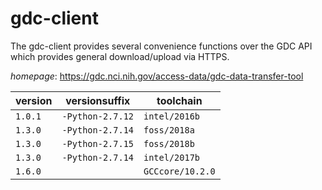 # gdc-client

The gdc-client provides several convenience functions over the GDC API which provides general  download/upload via HTTPS.

*homepage*: <https://gdc.nci.nih.gov/access-data/gdc-data-transfer-tool>

version | versionsuffix | toolchain
--------|---------------|----------
``1.0.1`` | ``-Python-2.7.12`` | ``intel/2016b``
``1.3.0`` | ``-Python-2.7.14`` | ``foss/2018a``
``1.3.0`` | ``-Python-2.7.15`` | ``foss/2018b``
``1.3.0`` | ``-Python-2.7.14`` | ``intel/2017b``
``1.6.0`` |  | ``GCCcore/10.2.0``

